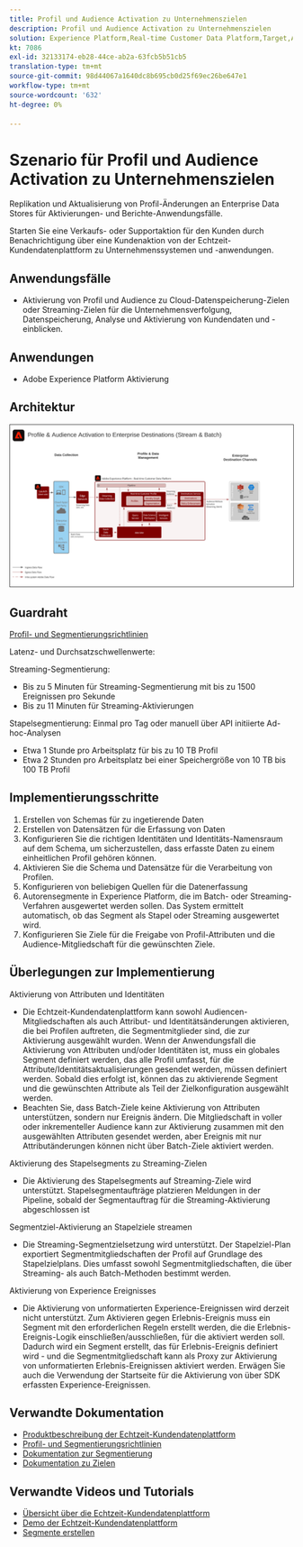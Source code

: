 ```yaml
---
title: Profil und Audience Activation zu Unternehmenszielen
description: Profil und Audience Activation zu Unternehmenszielen
solution: Experience Platform,Real-time Customer Data Platform,Target,Audience Manager,Analytics,Experience Cloud Services,Data Collection
kt: 7086
exl-id: 32133174-eb28-44ce-ab2a-63fcb5b51cb5
translation-type: tm+mt
source-git-commit: 98d44067a1640dc8b695cb0d25f69ec26be647e1
workflow-type: tm+mt
source-wordcount: '632'
ht-degree: 0%

---
```


# Szenario für Profil und Audience Activation zu Unternehmenszielen

Replikation und Aktualisierung von Profil-Änderungen an Enterprise Data Stores für Aktivierungen- und Berichte-Anwendungsfälle.

Starten Sie eine Verkaufs- oder Supportaktion für den Kunden durch Benachrichtigung über eine Kundenaktion von der Echtzeit-Kundendatenplattform zu Unternehmenssystemen und -anwendungen.

## Anwendungsfälle

* Aktivierung von Profil und Audience zu Cloud-Datenspeicherung-Zielen oder Streaming-Zielen für die Unternehmensverfolgung, Datenspeicherung, Analyse und Aktivierung von Kundendaten und -einblicken.

## Anwendungen

* Adobe Experience Platform Aktivierung

## Architektur

<img src="assets/enterprise_destination.svg" alt="Referenzarchitektur für das Enterprise Aktivierung Szenario" style="border:1px solid #4a4a4a" />

## Guardraht

[Profil- und Segmentierungsrichtlinien](https://experienceleague.adobe.com/docs/experience-platform/profile/guardrails.html?lang=en)

Latenz- und Durchsatzschwellenwerte:

Streaming-Segmentierung:

* Bis zu 5 Minuten für Streaming-Segmentierung mit bis zu 1500 Ereignissen pro Sekunde
* Bis zu 11 Minuten für Streaming-Aktivierungen

Stapelsegmentierung:
Einmal pro Tag oder manuell über API initiierte Ad-hoc-Analysen

* Etwa 1 Stunde pro Arbeitsplatz für bis zu 10 TB Profil
* Etwa 2 Stunden pro Arbeitsplatz bei einer Speichergröße von 10 TB bis 100 TB Profil

## Implementierungsschritte

1. Erstellen von Schemas für zu ingetierende Daten
1. Erstellen von Datensätzen für die Erfassung von Daten
1. Konfigurieren Sie die richtigen Identitäten und Identitäts-Namensraum auf dem Schema, um sicherzustellen, dass erfasste Daten zu einem einheitlichen Profil gehören können.
1. Aktivieren Sie die Schema und Datensätze für die Verarbeitung von Profilen.
1. Konfigurieren von beliebigen Quellen für die Datenerfassung
1. Autorensegmente in Experience Platform, die im Batch- oder Streaming-Verfahren ausgewertet werden sollen. Das System ermittelt automatisch, ob das Segment als Stapel oder Streaming ausgewertet wird.
1. Konfigurieren Sie Ziele für die Freigabe von Profil-Attributen und die Audience-Mitgliedschaft für die gewünschten Ziele.

## Überlegungen zur Implementierung

Aktivierung von Attributen und Identitäten

* Die Echtzeit-Kundendatenplattform kann sowohl Audiencen-Mitgliedschaften als auch Attribut- und Identitätsänderungen aktivieren, die bei Profilen auftreten, die Segmentmitglieder sind, die zur Aktivierung ausgewählt wurden. Wenn der Anwendungsfall die Aktivierung von Attributen und/oder Identitäten ist, muss ein globales Segment definiert werden, das alle Profil umfasst, für die Attribute/Identitätsaktualisierungen gesendet werden, müssen definiert werden. Sobald dies erfolgt ist, können das zu aktivierende Segment und die gewünschten Attribute als Teil der Zielkonfiguration ausgewählt werden.
* Beachten Sie, dass Batch-Ziele keine Aktivierung von Attributen unterstützen, sondern nur Ereignis ändern. Die Mitgliedschaft in voller oder inkrementeller Audience kann zur Aktivierung zusammen mit den ausgewählten Attributen gesendet werden, aber Ereignis mit nur Attributänderungen können nicht über Batch-Ziele aktiviert werden.

Aktivierung des Stapelsegments zu Streaming-Zielen

* Die Aktivierung des Stapelsegments auf Streaming-Ziele wird unterstützt. Stapelsegmentaufträge platzieren Meldungen in der Pipeline, sobald der Segmentauftrag für die Streaming-Aktivierung abgeschlossen ist

Segmentziel-Aktivierung an Stapelziele streamen

* Die Streaming-Segmentzielsetzung wird unterstützt. Der Stapelziel-Plan exportiert Segmentmitgliedschaften der Profil auf Grundlage des Stapelzielplans. Dies umfasst sowohl Segmentmitgliedschaften, die über Streaming- als auch Batch-Methoden bestimmt werden.

Aktivierung von Experience Ereignisses

* Die Aktivierung von unformatierten Experience-Ereignissen wird derzeit nicht unterstützt. Zum Aktivieren gegen Erlebnis-Ereignis muss ein Segment mit den erforderlichen Regeln erstellt werden, die die Erlebnis-Ereignis-Logik einschließen/ausschließen, für die aktiviert werden soll. Dadurch wird ein Segment erstellt, das für Erlebnis-Ereignis definiert wird - und die Segmentmitgliedschaft kann als Proxy zur Aktivierung von unformatierten Erlebnis-Ereignissen aktiviert werden. Erwägen Sie auch die Verwendung der Startseite für die Aktivierung von über SDK erfassten Experience-Ereignissen.

## Verwandte Dokumentation

* [Produktbeschreibung der Echtzeit-Kundendatenplattform](https://helpx.adobe.com/legal/product-descriptions/real-time-customer-data-platform.html)
* [Profil- und Segmentierungsrichtlinien](https://experienceleague.adobe.com/docs/experience-platform/profile/guardrails.html?lang=en)
* [Dokumentation zur Segmentierung](https://experienceleague.adobe.com/docs/experience-platform/segmentation/api/streaming-segmentation.html)
* [Dokumentation zu Zielen](https://experienceleague.adobe.com/docs/experience-platform/destinations/catalog/overview.html)

## Verwandte Videos und Tutorials

* [Übersicht über die Echtzeit-Kundendatenplattform](https://experienceleague.adobe.com/docs/platform-learn/tutorials/application-services/rtcdp/understanding-the-real-time-customer-data-platform.html)
* [Demo der Echtzeit-Kundendatenplattform](https://experienceleague.adobe.com/docs/platform-learn/tutorials/application-services/rtcdp/demo.html)
* [Segmente erstellen](https://experienceleague.adobe.com/docs/platform-learn/tutorials/segments/create-segments.html)
